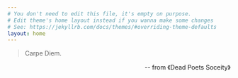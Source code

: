 ```yaml
---
# You don't need to edit this file, it's empty on purpose.
# Edit theme's home layout instead if you wanna make some changes
# See: https://jekyllrb.com/docs/themes/#overriding-theme-defaults
layout: home
---
```


> Carpe Diem.

<p style="text-align: right"> -- from 《Dead Poets Soceity》</p>

<!-- [死亡诗社](https://en.wikipedia.org/wiki/Dead_Poets_Society)是我最喜欢的电影了吧。(路过的可以看看，**博主推荐**) -->
<!-- [Mozart](http://en.wikipedia.org/wiki/Wolfgang_Amadeus_Mozart)是我最喜欢的音乐了吧。 -->
<!-- [Mandelbrot Set](http://en.wikipedia.org/wiki/Mandelbrot_set)是最好看的图案了吧。 -->

